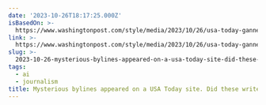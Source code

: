 ```yaml
---
date: '2023-10-26T18:17:25.000Z'
isBasedOn: >-
  https://www.washingtonpost.com/style/media/2023/10/26/usa-today-gannett-reviewed-ai-fake-writers/
link: >-
  https://www.washingtonpost.com/style/media/2023/10/26/usa-today-gannett-reviewed-ai-fake-writers/
slug: >-
  2023-10-26-mysterious-bylines-appeared-on-a-usa-today-site-did-these-writers-exist
tags:
  - ai
  - journalism
title: Mysterious bylines appeared on a USA Today site. Did these writers exist? -
---
```


